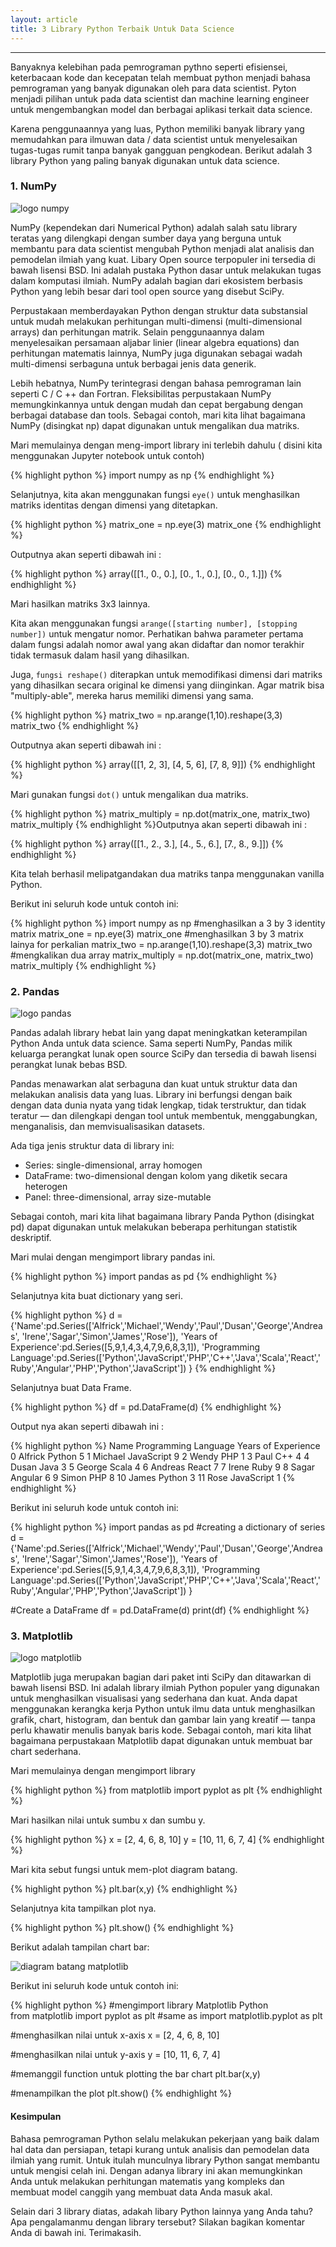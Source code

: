 ```yaml
---
layout: article
title: 3 Library Python Terbaik Untuk Data Science
---
```


---
Banyaknya kelebihan pada pemrograman pythno seperti efisiensei, keterbacaan kode dan kecepatan telah membuat python menjadi bahasa pemrograman yang banyak digunakan oleh para data scientist. Pyton menjadi pilihan untuk pada data scientist dan machine learning engineer untuk mengembangkan model dan berbagai aplikasi terkait data science.

Karena penggunaannya yang luas, Python memiliki banyak library yang memudahkan para ilmuwan data / data scientist untuk menyelesaikan tugas-tugas rumit tanpa banyak gangguan pengkodean. Berikut adalah 3 library Python yang paling banyak digunakan untuk data science.

### 1. NumPy

![logo numpy](https://upload.wikimedia.org/wikipedia/commons/thumb/1/1a/NumPy_logo.svg/1200px-NumPy_logo.svg.png)

NumPy (kependekan dari Numerical Python) adalah salah satu library teratas yang dilengkapi dengan sumber daya yang berguna untuk membantu para data scientist mengubah Python menjadi alat analisis dan pemodelan ilmiah yang kuat. Libary Open source terpopuler ini tersedia di bawah lisensi BSD. Ini adalah pustaka Python dasar untuk melakukan tugas dalam komputasi ilmiah. NumPy adalah bagian dari ekosistem berbasis Python yang lebih besar dari tool open source yang disebut SciPy.

Perpustakaan memberdayakan Python dengan struktur data substansial untuk mudah melakukan perhitungan multi-dimensi (multi-dimensional arrays) dan perhitungan matrik. Selain penggunaannya dalam menyelesaikan persamaan aljabar linier (linear algebra equations) dan perhitungan matematis lainnya, NumPy juga digunakan sebagai wadah multi-dimensi serbaguna untuk berbagai jenis data generik.

Lebih hebatnya, NumPy terintegrasi dengan bahasa pemrograman lain seperti C / C ++ dan Fortran. Fleksibilitas perpustakaan NumPy memungkinkannya untuk dengan mudah dan cepat bergabung dengan berbagai database dan tools. Sebagai contoh, mari kita lihat bagaimana NumPy (disingkat np) dapat digunakan untuk mengalikan dua matriks.

Mari memulainya dengan meng-import library ini terlebih dahulu ( disini kita menggunakan Jupyter notebook untuk contoh)

{% highlight python %}
import numpy as np
{% endhighlight %}

Selanjutnya, kita akan menggunakan fungsi `eye()` untuk menghasilkan matriks identitas dengan dimensi yang ditetapkan.

{% highlight python %}
matrix_one = np.eye(3)
matrix_one
{% endhighlight %}

Outputnya akan seperti dibawah ini : 

{% highlight python %}
array([[1., 0., 0.],
       [0., 1., 0.],
       [0., 0., 1.]])
{% endhighlight %}

Mari hasilkan matriks 3x3 lainnya.

Kita akan menggunakan fungsi `arange([starting number], [stopping number])` untuk mengatur nomor. Perhatikan bahwa parameter pertama dalam fungsi adalah nomor awal yang akan didaftar dan nomor terakhir tidak termasuk dalam hasil yang dihasilkan.

Juga, `fungsi reshape()` diterapkan untuk memodifikasi dimensi dari matriks yang dihasilkan secara original ke dimensi yang diinginkan. Agar matrik bisa "multiply-able", mereka harus memiliki dimensi yang sama.

{% highlight python %}
matrix_two = np.arange(1,10).reshape(3,3)
matrix_two
{% endhighlight %}

Outputnya akan seperti dibawah ini : 

{% highlight python %}
array([[1, 2, 3],
       [4, 5, 6],
       [7, 8, 9]])
{% endhighlight %}

Mari gunakan fungsi `dot()` untuk mengalikan dua matriks.

{% highlight python %}
matrix_multiply = np.dot(matrix_one, matrix_two)
matrix_multiply
{% endhighlight %}Outputnya akan seperti dibawah ini : 

{% highlight python %}
array([[1., 2., 3.],
       [4., 5., 6.],
       [7., 8., 9.]])
{% endhighlight %}

Kita telah berhasil melipatgandakan dua matriks tanpa menggunakan vanilla Python.

Berikut ini seluruh kode untuk contoh ini:

{% highlight python %}
import numpy as np
#menghasilkan a 3 by 3 identity matrix
matrix_one = np.eye(3)
matrix_one
#menghasilkan 3 by 3 matrix lainya for perkalian
matrix_two = np.arange(1,10).reshape(3,3)
matrix_two
#mengkalikan dua array
matrix_multiply = np.dot(matrix_one, matrix_two)
matrix_multiply
{% endhighlight %}

### 2. Pandas

![logo pandas](https://pandas.pydata.org/_static/pandas_logo.png)

Pandas adalah library hebat lain yang dapat meningkatkan keterampilan Python Anda untuk data science. Sama seperti NumPy, Pandas milik keluarga perangkat lunak open source SciPy dan tersedia di bawah lisensi perangkat lunak bebas BSD.

Pandas menawarkan alat serbaguna dan kuat untuk struktur data dan melakukan analisis data yang luas. Library ini berfungsi dengan baik dengan data dunia nyata yang tidak lengkap, tidak terstruktur, dan tidak teratur — dan dilengkapi dengan tool untuk membentuk, menggabungkan, menganalisis, dan memvisualisasikan datasets.

Ada tiga jenis struktur data di library ini:

- Series: single-dimensional, array homogen
- DataFrame: two-dimensional dengan kolom yang diketik secara heterogen
- Panel: three-dimensional, array size-mutable

Sebagai contoh, mari kita lihat bagaimana library Panda Python (disingkat pd) dapat digunakan untuk melakukan beberapa perhitungan statistik deskriptif.

Mari mulai dengan mengimport library pandas ini.

{% highlight python %}
import pandas as pd
{% endhighlight %}

Selanjutnya kita buat dictionary yang seri.

{% highlight python %}
d = {'Name':pd.Series(['Alfrick','Michael','Wendy','Paul','Dusan','George','Andreas',
   'Irene','Sagar','Simon','James','Rose']),
   'Years of Experience':pd.Series([5,9,1,4,3,4,7,9,6,8,3,1]),
   'Programming Language':pd.Series(['Python','JavaScript','PHP','C++','Java','Scala','React','Ruby','Angular','PHP','Python','JavaScript'])
    }
{% endhighlight %}

Selanjutnya buat Data Frame.

{% highlight python %}
df = pd.DataFrame(d)
{% endhighlight %}

Output nya akan seperti dibawah ini :

{% highlight python %}
      Name Programming Language  Years of Experience
0   Alfrick               Python                    5
1   Michael           JavaScript                    9
2     Wendy                  PHP                    1
3      Paul                  C++                    4
4     Dusan                 Java                    3
5    George                Scala                    4
6   Andreas                React                    7
7     Irene                 Ruby                    9
8     Sagar              Angular                    6
9     Simon                  PHP                    8
10    James               Python                    3
11     Rose           JavaScript                    1
{% endhighlight %}

Berikut ini seluruh kode untuk contoh ini:

{% highlight python %}
import pandas as pd
#creating a dictionary of series
d = {'Name':pd.Series(['Alfrick','Michael','Wendy','Paul','Dusan','George','Andreas',
   'Irene','Sagar','Simon','James','Rose']),
   'Years of Experience':pd.Series([5,9,1,4,3,4,7,9,6,8,3,1]),
   'Programming Language':pd.Series(['Python','JavaScript','PHP','C++','Java','Scala','React','Ruby','Angular','PHP','Python','JavaScript'])
    }

#Create a DataFrame
df = pd.DataFrame(d)
print(df)
{% endhighlight %}

### 3. Matplotlib

![logo matplotlib](https://matplotlib.org/_static/logo2.png)

Matplotlib juga merupakan bagian dari paket inti SciPy dan ditawarkan di bawah lisensi BSD. Ini adalah library ilmiah Python populer yang digunakan untuk menghasilkan visualisasi yang sederhana dan kuat. Anda dapat menggunakan kerangka kerja Python untuk ilmu data untuk menghasilkan grafik, chart, histogram, dan bentuk dan gambar lain yang kreatif — tanpa perlu khawatir menulis banyak baris kode. Sebagai contoh, mari kita lihat bagaimana perpustakaan Matplotlib dapat digunakan untuk membuat bar chart sederhana.

Mari memulainya dengan mengimport library

{% highlight python %}
from matplotlib import pyplot as plt
{% endhighlight %}

Mari hasilkan nilai untuk sumbu x dan sumbu y.

{% highlight python %}
x = [2, 4, 6, 8, 10]
y = [10, 11, 6, 7, 4]
{% endhighlight %}

Mari kita sebut fungsi untuk mem-plot diagram batang.

{% highlight python %}
plt.bar(x,y)
{% endhighlight %}

Selanjutnya kita tampilkan plot nya.

{% highlight python %}
plt.show()
{% endhighlight %}

Berikut adalah tampilan chart bar:

![diagram batang matplotlib](https://opensource.com/sites/default/files/uploads/matplotlib_barchart.png)

Berikut ini seluruh kode untuk contoh ini:

{% highlight python %}
#mengimport library Matplotlib Python  
from matplotlib import pyplot as plt
#same as import matplotlib.pyplot as plt
 
#menghasilkan nilai untuk x-axis 
x = [2, 4, 6, 8, 10]
 
#menghasilkan nilai untuk y-axis 
y = [10, 11, 6, 7, 4]
 
#memanggil function untuk plotting the bar chart
plt.bar(x,y)
 
#menampilkan the plot
plt.show()
{% endhighlight %}

#### Kesimpulan

Bahasa pemrograman Python selalu melakukan pekerjaan yang baik dalam hal data dan persiapan, tetapi kurang untuk analisis dan pemodelan data ilmiah yang rumit. Untuk itulah munculnya library Python sangat membantu untuk mengisi celah ini. Dengan adanya library ini akan memungkinkan Anda untuk melakukan perhitungan matematis yang kompleks dan membuat model canggih yang membuat data Anda masuk akal.

Selain dari 3 library diatas, adakah libary Python lainnya yang Anda tahu? Apa pengalamanmu dengan library tersebut? Silakan bagikan komentar Anda di bawah ini. Terimakasih.
